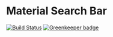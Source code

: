 # Material Search Bar
[![Build Status](https://travis-ci.org/TeamWertarbyte/material-ui-search-bar.svg?branch=master)](https://travis-ci.org/TeamWertarbyte/material-ui-search-bar)
[![Greenkeeper badge](https://badges.greenkeeper.io/TeamWertarbyte/material-ui-search-bar.svg)](https://greenkeeper.io/)

